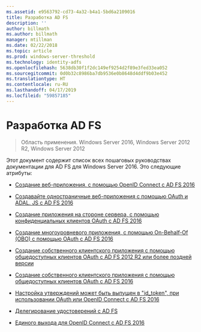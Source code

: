 ```yaml
---
ms.assetid: e9563792-cd73-4a32-b4a1-5bd6a2109016
title: Разработка AD FS
description: ''
author: billmath
ms.author: billmath
manager: mtillman
ms.date: 02/22/2018
ms.topic: article
ms.prod: windows-server-threshold
ms.technology: identity-adfs
ms.openlocfilehash: 5638db30f1f2dc149ef9254d2f89e3fed33ea052
ms.sourcegitcommit: 0d0b32c8986ba7db9536e0b8648d4ddf9b03e452
ms.translationtype: HT
ms.contentlocale: ru-RU
ms.lasthandoff: 04/17/2019
ms.locfileid: "59857185"
---
```

# <a name="ad-fs-development"></a>Разработка AD FS

>Область применения. Windows Server 2016, Windows Server 2012 R2, Windows Server 2012

Этот документ содержит список всех пошаговых руководствах документации для AD FS для Windows Server 2016. Это следующие атрибуты:  
  
 
  
* [Создание веб-приложения, с помощью OpenID Connect с AD FS 2016](../ad-fs/development/Enabling-OpenId-Connect-with-AD-FS.md)  

- [Создавайте одностраничные веб-приложения с помощью OAuth и ADAL. JS с AD FS 2016](../ad-fs/development/Single-Page-Application-with-AD-FS.md)
  
* [Создание приложения на стороне сервера, с помощью конфиденциальных клиентов OAuth с AD FS 2016](../ad-fs/development/Enabling-Oauth-Confidential-Clients-with-AD-FS-2016.md)

* [Создание многоуровневого приложения, с помощью On-Behalf-Of (OBO) с помощью OAuth с AD FS 2016](../ad-fs/development/AD-FS-On-behalf-of-Authentication-in-Windows-Server-2016.md) 

* [Создание собственного клиентского приложения с помощью общедоступных клиентов OAuth с AD FS 2012 R2 или более поздней версии](https://msdn.microsoft.com/library/dn633593.aspx)

- [Создание собственного клиентского приложения с помощью общедоступных клиентов OAuth с AD FS 2016](../ad-fs/development/native-client-with-ad-fs.md)

- [Настройка утверждений может быть выпущен в "id_token", при использовании OAuth или OpenID Connect с AD FS 2016](../ad-fs/development/Customize-Id-Token-AD-FS-2016.md)

- [Делегирование удостоверений с AD FS](../ad-fs/development/ad-fs-identity-delegation.md)

- [Единого выхода для OpenID Connect с AD FS 2016](../ad-fs/development/ad-fs-logout-openid-connect.md)





